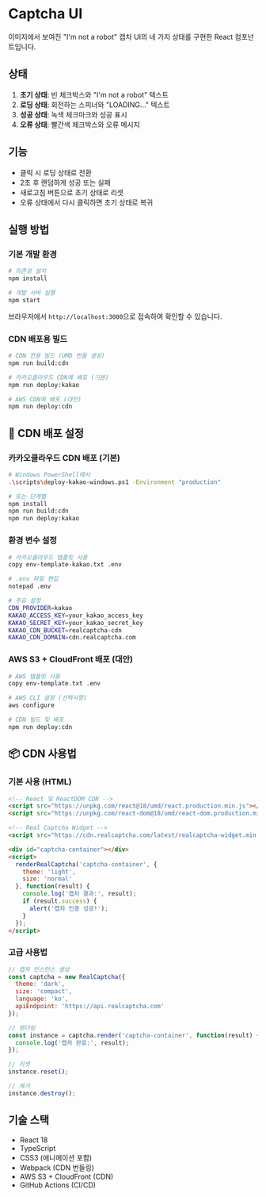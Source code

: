 # Captcha UI

이미지에서 보여진 "I'm not a robot" 캡차 UI의 네 가지 상태를 구현한 React 컴포넌트입니다.

## 상태

1. **초기 상태**: 빈 체크박스와 "I'm not a robot" 텍스트
2. **로딩 상태**: 회전하는 스피너와 "LOADING..." 텍스트
3. **성공 상태**: 녹색 체크마크와 성공 표시
4. **오류 상태**: 빨간색 체크박스와 오류 메시지

## 기능

- 클릭 시 로딩 상태로 전환
- 2초 후 랜덤하게 성공 또는 실패
- 새로고침 버튼으로 초기 상태로 리셋
- 오류 상태에서 다시 클릭하면 초기 상태로 복귀

## 실행 방법

### 기본 개발 환경
```bash
# 의존성 설치
npm install

# 개발 서버 실행
npm start
```

브라우저에서 `http://localhost:3000`으로 접속하여 확인할 수 있습니다.

### CDN 배포용 빌드
```bash
# CDN 전용 빌드 (UMD 번들 생성)
npm run build:cdn

# 카카오클라우드 CDN에 배포 (기본)
npm run deploy:kakao

# AWS CDN에 배포 (대안)
npm run deploy:cdn
```

## 🚀 CDN 배포 설정

### 카카오클라우드 CDN 배포 (기본)
```bash
# Windows PowerShell에서
.\scripts\deploy-kakao-windows.ps1 -Environment "production"

# 또는 단계별
npm install
npm run build:cdn
npm run deploy:kakao
```

### 환경 변수 설정
```bash
# 카카오클라우드 템플릿 사용
copy env-template-kakao.txt .env

# .env 파일 편집
notepad .env

# 주요 설정
CDN_PROVIDER=kakao
KAKAO_ACCESS_KEY=your_kakao_access_key
KAKAO_SECRET_KEY=your_kakao_secret_key
KAKAO_CDN_BUCKET=realcaptcha-cdn
KAKAO_CDN_DOMAIN=cdn.realcaptcha.com
```

### AWS S3 + CloudFront 배포 (대안)
```bash
# AWS 템플릿 사용
copy env-template.txt .env

# AWS CLI 설정 (선택사항)
aws configure

# CDN 빌드 및 배포
npm run deploy:cdn
```

## 📦 CDN 사용법

### 기본 사용 (HTML)
```html
<!-- React 및 ReactDOM CDN -->
<script src="https://unpkg.com/react@18/umd/react.production.min.js"></script>
<script src="https://unpkg.com/react-dom@18/umd/react-dom.production.min.js"></script>

<!-- Real Captcha Widget -->
<script src="https://cdn.realcaptcha.com/latest/realcaptcha-widget.min.js"></script>

<div id="captcha-container"></div>
<script>
  renderRealCaptcha('captcha-container', {
    theme: 'light',
    size: 'normal'
  }, function(result) {
    console.log('캡차 결과:', result);
    if (result.success) {
      alert('캡차 인증 성공!');
    }
  });
</script>
```

### 고급 사용법
```javascript
// 캡차 인스턴스 생성
const captcha = new RealCaptcha({
  theme: 'dark',
  size: 'compact',
  language: 'ko',
  apiEndpoint: 'https://api.realcaptcha.com'
});

// 렌더링
const instance = captcha.render('captcha-container', function(result) {
  console.log('캡차 완료:', result);
});

// 리셋
instance.reset();

// 제거
instance.destroy();
```

## 기술 스택

- React 18
- TypeScript  
- CSS3 (애니메이션 포함)
- Webpack (CDN 번들링)
- AWS S3 + CloudFront (CDN)
- GitHub Actions (CI/CD) 